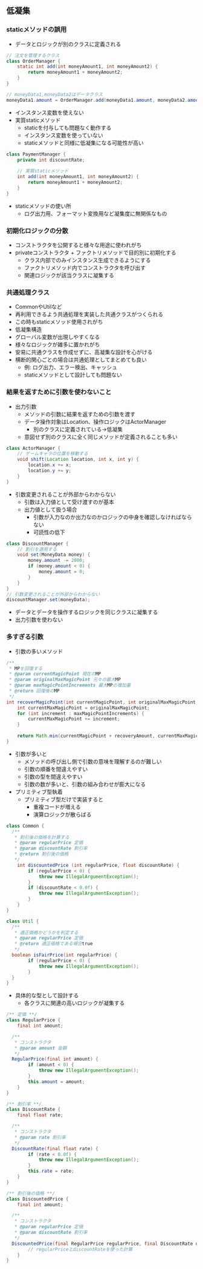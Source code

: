 ## 低凝集
### staticメソッドの誤用
- データとロジックが別のクラスに定義される
```java
// 注文を管理するクラス
class OrderManager {
    static int add(int moneyAmount1, int moneyAmount2) {
        return moneyAmount1 + moneyAmount2;
    }
}

// moneyData1,moneyData2はデータクラス
moneyData1.amount = OrderManager.add(moneyData1.amount, moneyData2.amount);
```
- インスタンス変数を使えない
- 実質staticメソッド
  - staticを付与しても問題なく動作する
  - インスタンス変数を使っていない
  - staticメソッドと同様に低凝集になる可能性が高い
```java
class PaymentManager {
    private int discountRate;
    
    // 実質staticメソッド
    int add(int moneyAmount1, int moneyAmount2) {
        return moneyAmount1 + moneyAmount2;
    }
}
```
- staticメソッドの使い所
  - ログ出力用、フォーマット変換用など凝集度に無関係なもの
### 初期化ロジックの分散
- コンストラクタを公開すると様々な用途に使われがち
- privateコンストラクタ + ファクトリメソッドで目的別に初期化する
  - クラス内部でのみインスタンス生成できるようにする
  - ファクトリメソッド内でコンストラクタを呼び出す
  - 関連ロジックが該当クラスに凝集する
### 共通処理クラス
- CommonやUtilなど
- 再利用できるよう共通処理を実装した共通クラスがつくられる
- この時もstaticメソッド使用されがち
- 低凝集構造
- グローバル変数が出現しやすくなる
- 様々なロジックが雑多に置かれがち
- 安易に共通クラスを作成せずに、高凝集な設計を心がける
- 横断的関心ごとの場合は共通処理としてまとめても良い
  - 例: ログ出力、エラー検出、キャッシュ
  - staticメソッドとして設計しても問題ない
### 結果を返すために引数を使わないこと
- 出力引数
  - メソッドの引数に結果を返すための引数を渡す
  - データ操作対象はLocation、操作ロジックはActorManager
    - 別のクラスに定義されている→低凝集
  - 意図せず別のクラスに全く同じメソッドが定義されることも多い
```java
class ActorManager {
    // ゲームキャラの位置を移動する
    void shift(Location location, int x, int y) {
        location.x += x;
        location.y += y;
    }
}
```
- 引数変更されることが外部からわからない
  - 引数は入力値として受け渡すのが基本
  - 出力値として扱う場合
    - 引数が入力なのか出力なのかロジックの中身を確認しなければならない
    - 可読性の低下
```java
class DiscountManager {
    // 割引を適用する
    void set(MoneyData money) {
        money.amount -= 2000;
        if (money.amount < 0) {
            money.amount = 0;
        }
    }
}
// 引数変更されることが外部からわからない
discountManager.set(moneyData);
```
- データとデータを操作するロジックを同じクラスに凝集する
- 出力引数を使わない
### 多すぎる引数
- 引数の多いメソッド
```java
/**
 * MPを回復する
 * @param currentMagicPoint 現在のMP
 * @param originalMaxMagicPoint 元々の最大MP
 * @param maxMagicPointIncrements 最大MPの増加量
 * @return 回復後のMP
 */
int recoverMagicPoint(int currentMagicPoint, int originalMaxMagicPoint, List<Integer> maxMagicPointIncrements, int recoveryAmount) {
    int currentMaxMagicPoint = originalMaxMagicPoint;
    for (int increment : maxMagicPointIncrements) {
        currentMaxMagicPoint += increment;
    }
    
    return Math.min(currentMagicPoint + recoveryAmount, currentMaxMagicPoint);
}
```
- 引数が多いと
  - メソッドの呼び出し側で引数の意味を理解するのが難しい
  - 引数の順番を間違えやすい
  - 引数の型を間違えやすい
  - 引数の数が多いと、引数の組み合わせが膨大になる
- プリミティブ型執着
  - プリミティブ型だけで実装すると
    - 重複コードが増える
    - 演算ロジックが散らばる
```java
class Common {
  /**
   * 割引後の価格を計算する
   * @param regularPrice 定価
   * @param discountRate 割引率
   * @return 割引後の価格
   */
    int discountedPrice (int regularPrice, float discountRate) {
        if (regularPrice < 0) {
            throw new IllegalArgumentException();
        }
        if (discountRate < 0.0f) {
            throw new IllegalArgumentException();
        }
    }
}

class Util {
  /**
   * 適正価格かどうかを判定する
   * @param regularPrice 定価
   * @return 適正価格である場合true
   */
  boolean isFairPrice(int regularPrice) {
        if (regularPrice < 0) {
            throw new IllegalArgumentException();
        }
  }
}
```
- 具体的な型として設計する
  - 各クラスに関連の高いロジックが凝集する
```java
/** 定価 **/
class RegularPrice {
    final int amount;

  /**
   * コンストラクタ
   * @param amount 金額
   */
  RegularPrice(final int amount) {
        if (amount < 0) {
            throw new IllegalArgumentException();
        }
        this.amount = amount;
    }
}

/** 割引率 **/
class DiscountRate {
    final float rate;

  /**
   * コンストラクタ
   * @param rate 割引率
   */
  DiscountRate(final float rate) {
        if (rate < 0.0f) {
            throw new IllegalArgumentException();
        }
        this.rate = rate;
    }
}

/** 割引後の価格 **/
class DiscountedPrice {
    final int amount;

  /**
   * コンストラクタ
   * @param regularPrice 定価
   * @param discountRate 割引率
   */
  DiscountedPrice(final RegularPrice regularPrice, final DiscountRate discountRate) {
        // regularPriceとdiscountRateを使った計算
    }
}
```